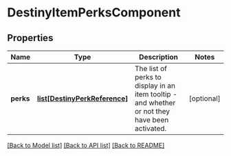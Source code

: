 # DestinyItemPerksComponent

## Properties
Name | Type | Description | Notes
------------ | ------------- | ------------- | -------------
**perks** | [**list[DestinyPerkReference]**](DestinyPerkReference.md) | The list of perks to display in an item tooltip - and whether or not they have been activated. | [optional] 

[[Back to Model list]](../README.md#documentation-for-models) [[Back to API list]](../README.md#documentation-for-api-endpoints) [[Back to README]](../README.md)


